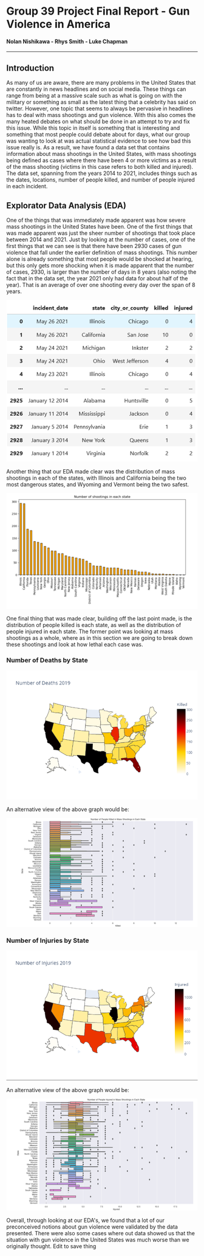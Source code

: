 # Group 39 Project Final Report - Gun Violence in America
#### Nolan Nishikawa - Rhys Smith - Luke Chapman

---
## Introduction
As many of us are aware, there are many problems in the United States that are constantly in news headlines and on social media. These things can range from being at a massive scale such as what is going on with the military or something as small as the latest thing that a celebrity has said on twitter. However, one topic that seems to always be pervasive in headlines has to deal with mass shootings and gun violence. With this also comes the many heated debates on what should be done in an attempt to try and fix this issue. While this topic in itself is something that is interesting and something that most people could debate about for days, what our group was wanting to look at was actual statistical evidence to see how bad this issue really is. As a result, we have found a data set that contains information about mass shootings in the United States, with mass shootings being defined as cases where there have been 4 or more victims as a result of the mass shooting (victims in this case refers to both killed and injured). The data set, spanning from the years 2014 to 2021, includes things such as the dates, locations, number of people killed, and number of people injured in each incident. 

## Explorator Data Analysis (EDA)
One of the things that was immediately made apparent was how severe mass shootings in the United States have been. One of the first things that was made apparent was just the sheer number of shootings that took place between 2014 and 2021. Just by looking at the number of cases, one of the first things that we can see is that there have been 2930 cases of gun violence that fall under the earlier definition of mass shootings. This number alone is already something that most people would be shocked at hearing, but this only gets more shocking when it is made apparent that the number of cases, 2930, is larger than the number of days in 8 years (also noting the fact that in the data set, the year 2021 only had data for about half of the year). That is an average of over one shooting every day over the span of 8 years. 

![Image showing the number of rows in the data set](images/NumberOfRows.png)

Another thing that our EDA made clear was the distribution of mass shootings in each of the states, with Illinois and California being the two most dangerous states, and Wyoming and Vermont being the two safest.

![Image showing number of shootings per state](images/NumberPerStateBar.png)

One final thing that was made clear, building off the last point made, is the distribution of people killed is each state, as well as the distribution of people injured in each state. The former point was looking at mass shootings as a whole, where as in this section we are going to break down these shootings and look at how lethal each case was.

### Number of Deaths by State

![Number of deaths heatmap](images/NumberOfDeathsHeatmap.png)

An alternative view of the above graph would be:

![Number of deaths boxen plot](images/NumberKilledBoxen.png)

### Number of Injuries by State

![Number of injuries heatmap](images/NumberOfInjuredHeatmap.png)

An alternative view of the above graph would be:

![Number of Injuries boxen plot](images/NumberInjuredBoxen.png)



Overall, through looking at our EDA's, we found that a lot of our preconceived notions about gun violence were validated by the data presented. There were also some cases where out data showed us that the situation with gun violence in the United States was much worse than we originally thought. Edit to save thing
